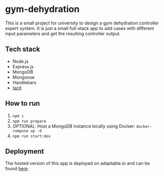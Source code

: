 # gym-dehydration
This is a small project for university to design a gym dehydration controller expert system.
It is just a small full-stack app to add cases with different input parameters and get the resulting controller output.

## Tech stack
- Node.js
- Express.js
- MongoDB
- Mongoose
- Handlebars
- [tacit](https://yegor256.github.io/tacit/)

## How to run

1. `npm i`
2. `npm run prepare`
3. *OPTIONAL:* Host a MongoDB instance locally using Docker: `docker-compose up -d`
4. `npm run start:dev`

## Deployment
The hosted version of this app is deployed on adaptable.io and can be found [here](https://gym-dehydration.adaptable.app/).
